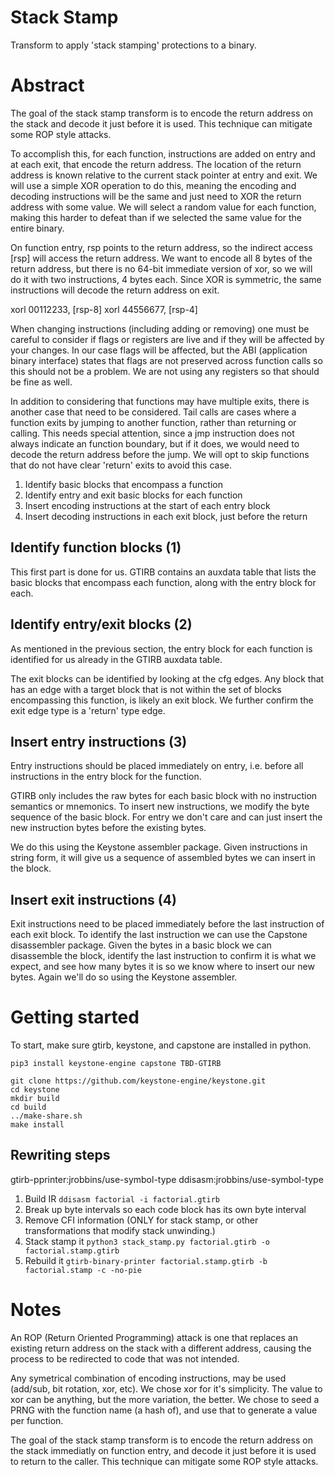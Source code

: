 # Stack Stamp

Transform to apply 'stack stamping' protections to a binary.

# Abstract

The goal of the stack stamp transform is to encode the return address on the
stack and decode it just before it is used.  This technique can mitigate some
ROP style attacks.

To accomplish this, for each function, instructions are added on entry and at
each exit, that encode the return address.  The location of the return address
is known relative to the current stack pointer at entry and exit.  We will use
a simple XOR operation to do this, meaning the encoding and decoding
instructions will be the same and just need to XOR the return address with some
value.  We will select a random value for each function, making this harder to
defeat than if we selected the same value for the entire binary.

On function entry, rsp points to the return address, so the indirect access
[rsp] will access the return address.  We want to encode all 8 bytes of the
return address, but there is no 64-bit immediate version of xor, so we will do
it with two instructions, 4 bytes each.  Since XOR is symmetric, the same
instructions will decode the return address on exit.

  xorl 00112233, [rsp-8]
  xorl 44556677, [rsp-4]

When changing instructions (including adding or removing) one must be careful to
consider if flags or registers are live and if they will be affected by your
changes.  In our case flags will be affected, but the ABI (application binary
interface) states that flags are not preserved across function calls so this
should not be a problem.  We are not using any registers so that should be fine
as well.

In addition to considering that functions may have multiple exits, there is
another case that need to be considered.  Tail calls are cases where a function
exits by jumping to another function, rather than returning or calling.  This
needs special attention, since a jmp instruction does not always indicate an
function boundary, but if it does, we would need to decode the return address
before the jump.  We will opt to skip functions that do not have clear 'return'
exits to avoid this case.

  1. Identify basic blocks that encompass a function
  2. Identify entry and exit basic blocks for each function
  3. Insert encoding instructions at the start of each entry block
  4. Insert decoding instructions in each exit block, just before the return

## Identify function blocks (1)

This first part is done for us.  GTIRB contains an auxdata table that lists the
basic blocks that encompass each function, along with the entry block for each.

## Identify entry/exit blocks (2)

As mentioned in the previous section, the entry block for each function is
identified for us already in the GTIRB auxdata table.

The exit blocks can be identified by looking at the cfg edges.  Any block that
has an edge with a target block that is not within the set of blocks
encompassing this function, is likely an exit block.  We further confirm the
exit edge type is a 'return' type edge.

## Insert entry instructions (3)

Entry instructions should be placed immediately on entry, i.e. before all
instructions in the entry block for the function.

GTIRB only includes the raw bytes for each basic block with no instruction
semantics or mnemonics.  To insert new instructions, we modify the byte sequence
of the basic block.  For entry we don't care and can just insert the new
instruction bytes before the existing bytes.

We do this using the Keystone assembler package.  Given instructions in string
form, it will give us a sequence of assembled bytes we can insert in the block.

## Insert exit instructions (4)

Exit instructions need to be placed immediately before the last instruction of
each exit block.  To identify the last instruction we can use the Capstone
disassembler package.  Given the bytes in a basic block we can disassemble the
block, identify the last instruction to confirm it is what we expect, and see
how many bytes it is so we know where to insert our new bytes.  Again we'll do
so using the Keystone assembler.

# Getting started

To start, make sure gtirb, keystone, and capstone are installed in python.

```
pip3 install keystone-engine capstone TBD-GTIRB

git clone https://github.com/keystone-engine/keystone.git
cd keystone
mkdir build
cd build
../make-share.sh
make install
```

## Rewriting steps

gtirb-pprinter:jrobbins/use-symbol-type
ddisasm:jrobbins/use-symbol-type

  1. Build IR
    `ddisasm factorial -i factorial.gtirb`
  2. Break up byte intervals so each code block has its own byte interval
  3. Remove CFI information (ONLY for stack stamp, or other transformations that
     modify stack unwinding.)
  4. Stack stamp it
    `python3 stack_stamp.py factorial.gtirb -o factorial.stamp.gtirb`
  5. Rebuild it
    `gtirb-binary-printer factorial.stamp.gtirb -b factorial.stamp -c -no-pie`


# Notes

An ROP (Return Oriented Programming) attack is one that replaces an existing
return address on the stack with a different address, causing the process to be
redirected to code that was not intended.

Any symetrical combination of encoding instructions, may be used (add/sub, bit
rotation, xor, etc).  We chose xor for it's simplicity.  The value to xor can be
anything, but the more variation, the better.  We chose to seed a PRNG with the
function name (a hash of), and use that to generate a value per function.

The goal of the stack stamp transform is to encode the return address on the
stack immediatly on function entry, and decode it just before it is used to
return to the caller.  This technique can mitigate some ROP style attacks.
